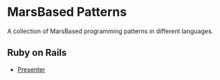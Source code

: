 # MarsBased Patterns

A collection of MarsBased programming patterns in different languages.

## Ruby on Rails

- [Presenter](rails/presenter.md)
